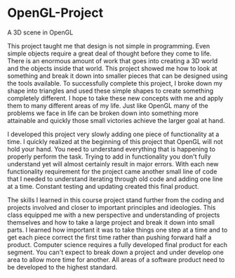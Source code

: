 # OpenGL-Project
A 3D scene in OpenGL

This project taught me that design is not simple in programming. Even simple objects require a great deal of thought before they come to life. There is an enormous amount of work that goes into creating a 3D world and the objects inside that world. This project showed me how to look at something and break it down into smaller pieces that can be designed using the tools available. To successfully complete this project, I broke down my shape into triangles and used these simple shapes to create something completely different. I hope to take these new concepts with me and apply them to many different areas of my life. Just like OpenGL many of the problems we face in life can be broken down into something more attainable and quickly those small victories achieve the larger goal at hand. 

I developed this project very slowly adding one piece of functionality at a time. I quickly realized at the beginning of this project that OpenGL will not hold your hand. You need to understand everything that is happening to properly perform the task. Trying to add in functionality you don't fully understand yet will almost certainly result in major errors. With each new functionality requirement for the project came another small line of code that I needed to understand iterating through old code and adding one line at a time. Constant testing and updating created this final product. 

 The skills I learned in this course project stand further from the coding and projects involved and closer to important principles and ideologies. This class equipped me with a new perspective and understanding of projects themselves and how to take a large project and break it down into small parts. I learned how important it was to take things one step at a time and to get each piece correct the first time rather than pushing forward half a product. Computer science requires a fully developed final product for each segment. You can't expect to break down a project and under develop one area to allow more time for another. All areas of a software product need to be developed to the highest standard.
